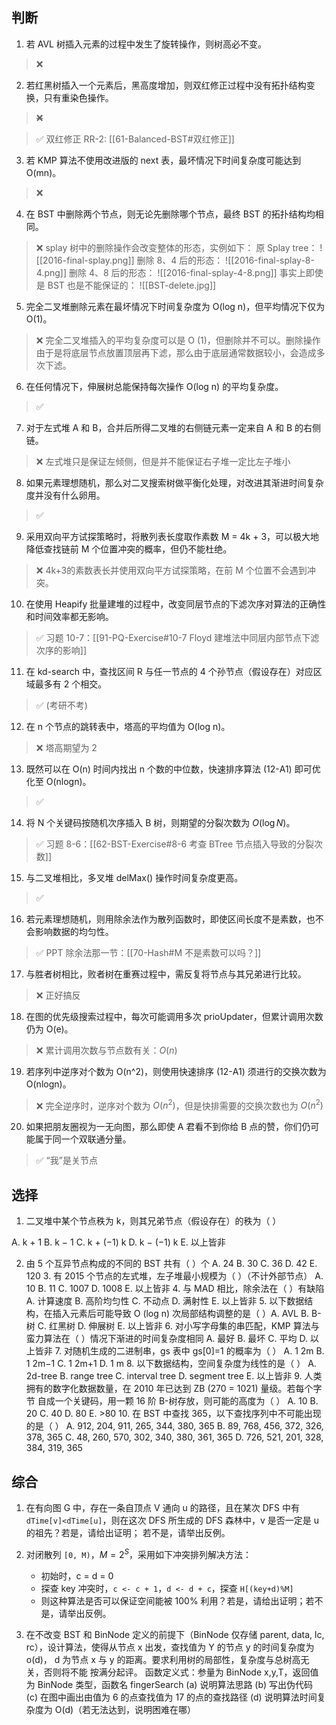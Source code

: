 ## 判断

1. 若 AVL 树插入元素的过程中发生了旋转操作，则树高必不变。

> ❌

2. 若红黑树插入一个元素后，黑高度增加，则双红修正过程中没有拓扑结构变换，只有重染色操作。

> ~~❌~~

> ✅ 双红修正 RR-2: [[61-Balanced-BST#双红修正]]

3. 若 KMP 算法不使用改进版的 next 表，最坏情况下时间复杂度可能达到 O(mn)。

> ❌

4. 在 BST 中删除两个节点，则无论先删除哪个节点，最终 BST 的拓扑结构均相同。 

> ❌ splay 树中的删除操作会改变整体的形态，实例如下：
> 原 Splay tree：
> ![[2016-final-splay.png]]
> 删除 8、4 后的形态：
> ![[2016-final-splay-8-4.png]]
> 删除 4、8 后的形态：
> ![[2016-final-splay-4-8.png]]
> 事实上即使是 BST 也是不能保证的：
> ![[BST-delete.jpg]]

5. 完全二叉堆删除元素在最坏情况下时间复杂度为 O(log n)，但平均情况下仅为 O(1)。

> ❌ 完全二叉堆插入的平均复杂度可以是 O (1)，但删除并不可以。删除操作由于是将底层节点放置顶层再下滤，那么由于底层通常数据较小，会造成多次下滤。

6. 在任何情况下，伸展树总能保持每次操作 O(log n) 的平均复杂度。

> ✅ 

7. 对于左式堆 A 和 B，合并后所得二叉堆的右侧链元素一定来自 A 和 B 的右侧链。

> ❌ 左式堆只是保证左倾侧，但是并不能保证右子堆一定比左子堆小

8. 如果元素理想随机，那么对二叉搜索树做平衡化处理，对改进其渐进时间复杂度并没有什么卵用。

> ✅

9. 采用双向平方试探策略时，将散列表长度取作素数 M = 4k + 3，可以极大地降低查找链前 M 个位置冲突的概率，但仍不能杜绝。

> ❌ 4k+3的素数表长并使用双向平方试探策略，在前 M 个位置不会遇到冲突。

10. 在使用 Heapify 批量建堆的过程中，改变同层节点的下滤次序对算法的正确性和时间效率都无影响。

> ✅ 习题 10-7：[[91-PQ-Exercise#10-7 Floyd 建堆法中同层内部节点下滤次序的影响]]

11. 在 kd-search 中，查找区间 R 与任一节点的 4 个孙节点（假设存在）对应区域最多有 2 个相交。

> ✅ (考研不考)

12. 在 n 个节点的跳转表中，塔高的平均值为 O(log n)。

> ❌ 塔高期望为 2

13. 既然可以在 O(n) 时间内找出 n 个数的中位数，快速排序算法 (12-A1) 即可优化至 O(nlogn)。

> ✅

14. 将 N 个关键码按随机次序插入 B 树，则期望的分裂次数为 $O(\log N)$。

> ✅ 习题 8-6：[[62-BST-Exercise#8-6 考查 BTree 节点插入导致的分裂次数]]

15. 与二叉堆相比，多叉堆 delMax() 操作时间复杂度更高。

> ✅

16. 若元素理想随机，则用除余法作为散列函数时，即使区间长度不是素数，也不会影响数据的均匀性。

> ✅ PPT 除余法那一节：[[70-Hash#M 不是素数可以吗？]]

17. 与胜者树相比，败者树在重赛过程中，需反复将节点与其兄弟进行比较。

> ❌ 正好搞反

18. 在图的优先级搜索过程中，每次可能调用多次 prioUpdater，但累计调用次数仍为 O(e)。

> ❌ 累计调用次数与节点数有关：$O (n)$

19. 若序列中逆序对个数为 O(n^2)，则使用快速排序 (12-A1) 须进行的交换次数为 O(nlogn)。

> ❌ 完全逆序时，逆序对个数为 $O (n^2)$，但是快排需要的交换次数也为 $O (n^2)$

20. 如果把朋友圈视为一无向图，那么即使 A 君看不到你给 B 点的赞，你们仍可能属于同一个双联通分量。

> ✅ “我”是关节点

## 选择

1. 二叉堆中某个节点秩为 k，则其兄弟节点（假设存在）的秩为（ ）

A. k + 1
B. k − 1
C. k + (−1) k
D. k − (−1) k
E. 以上皆非



2. 由 5 个互异节点构成的不同的 BST 共有（ ）个 A. 24 B. 30 C. 36 D. 42 E. 120 3. 有 2015 个节点的左式堆，左子堆最小规模为（ ）（不计外部节点） A. 10 B. 11 C. 1007 D. 1008 E. 以上皆非 4. 与 MAD 相比，除余法在（ ）有缺陷 A. 计算速度 B. 高阶均匀性 C. 不动点 D. 满射性 E. 以上皆非 5. 以下数据结构，在插入元素后可能导致 O (log n) 次局部结构调整的是（ ）A. AVL B. B-树 C. 红黑树 D. 伸展树 E. 以上皆非 6. 对小写字母集的串匹配，KMP 算法与蛮力算法在（ ）情况下渐进的时间复杂度相同 A. 最好 B. 最坏 C. 平均 D. 以上皆非 7. 对随机生成的二进制串，gs 表中 gs[0]=1 的概率为（ ） A. 1 2m B. 1 2m−1 C. 1 2m+1 D. 1 m 8. 以下数据结构，空间复杂度为线性的是（ ） A. 2d-tree B. range tree C. interval tree D. segment tree E. 以上皆非 9. 人类拥有的数字化数据数量，在 2010 年已达到 ZB (270 = 1021) 量级。若每个字节 自成一个关键码，用一颗 16 阶 B-树存放，则可能的高度为（ ） A. 10 B. 20 C. 40 D. 80 E. >80 10. 在 BST 中查找 365，以下查找序列中不可能出现的是（ ） A. 912, 204, 911, 265, 344, 380, 365 B. 89, 768, 456, 372, 326, 378, 365 C. 48, 260, 570, 302, 340, 380, 361, 365 D. 726, 521, 201, 328, 384, 319, 365

## 综合

1. 在有向图 G 中，存在一条自顶点 V 通向 u 的路径，且在某次 DFS 中有 `dTime[v]<dTime[u]`，则在这次 DFS 所生成的 DFS 森林中，v 是否一定是 u 的祖先？若是，请给出证明； 若不是，请举出反例。

2. 对闭散列 `[0, M)`，$M = 2^S$，采用如下冲突排列解决方法：
	- 初始时，c = d = 0
	- 探查 key 冲突时，`c <- c + 1`，`d <- d + c`，探查 `H[(key+d)%M]`
	- 则这种算法是否可以保证空间能被 100% 利用？若是，请给出证明；若不是，请举出反例。

3. 在不改变 BST 和 BinNode 定义的前提下（BinNode 仅存储 parent, data, lc, rc），设计算法，使得从节点 x 出发，查找值为 Y 的节点 y 的时间复杂度为 o(d)， d 为节点 x 与 y 的距离。要求利用树的局部性，复杂度与总树高无关，否则将不能 按满分起评。 函数定义式：参量为 BinNode x,y,T，返回值为 BinNode 类型，函数名 fingerSearch (a) 说明算法思路 (b) 写出伪代码 (c) 在图中画出由值为 6 的点查找值为 17 的点的查找路径 (d) 说明算法时间复杂度为 O(d)（若无法达到，说明困难在哪）